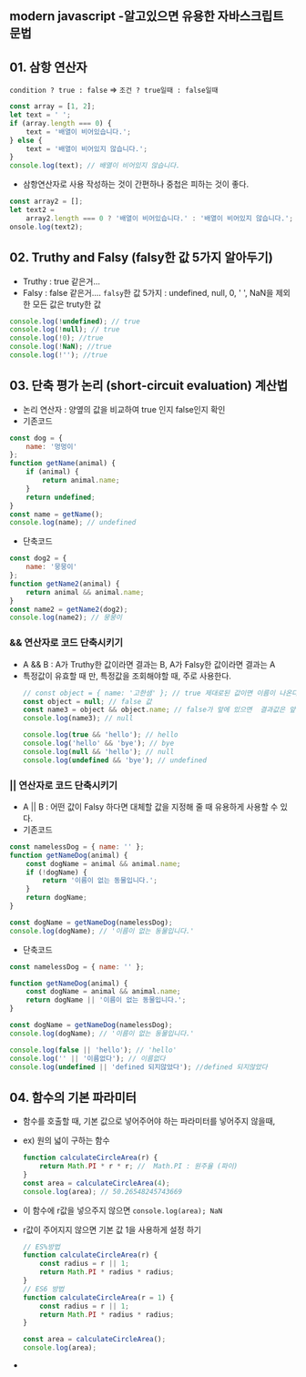 ## <b> modern javascript -알고있으면 유용한 자바스크립트 문법 </b>

## 01. 삼항 연산자

`condition ? true : false` => `조건 ? true일때 : false일때`

```javascript
const array = [1, 2];
let text = ' ';
if (array.length === 0) {
	text = '배열이 비어있습니다.';
} else {
	text = '배열이 비어있지 않습니다.';
}
console.log(text); // 배열이 비어있지 않습니다.
```

-   삼항연산자로 사용 작성하는 것이 간편하나 중첩은 피하는 것이 좋다.

```javascript
const array2 = [];
let text2 =
	array2.length === 0 ? '배열이 비어있습니다.' : '배열이 비어있지 않습니다.';
onsole.log(text2);
```

## 02. Truthy and Falsy (falsy한 값 5가지 알아두기)

-   Truthy : true 같은거...
-   Falsy : false 같은거....
    `falsy`한 값 5가지 : undefined, null, 0, ' ', NaN을 제외한 모든 값은 truty한 값

```javascript
console.log(!undefined); // true
console.log(!null); // true
console.log(!0); //true
console.log(!NaN); //true
console.log(!''); //true
```

## 03. 단축 평가 논리 (short-circuit evaluation) 계산법

-   논리 연산자 : 양옆의 값을 비교하여 true 인지 false인지 확인
-   기존코드

```javascript
const dog = {
	name: '멍멍이'
};
function getName(animal) {
	if (animal) {
		return animal.name;
	}
	return undefined;
}
const name = getName();
console.log(name); // undefined
```

-   단축코드

```javascript
const dog2 = {
	name: '뭉뭉이'
};
function getName2(animal) {
	return animal && animal.name;
}
const name2 = getName2(dog2);
console.log(name2); // 뭉뭉이
```

### <b> && 연산자로 코드 단축시키기 </b>

-   A && B : A가 Truthy한 값이라면 결과는 B, A가 Falsy한 값이라면 결과는 A
-   특정값이 유효할 때 만, 특정값을 조회해야할 때, 주로 사용한다.
    ```javascript
    // const object = { name: '고한샘' }; // true 제대로된 값이면 이름이 나온다
    const object = null; // false 값
    const name3 = object && object.name; // false가 앞에 있으면  결과값은 앞
    console.log(name3); // null
    ```
    ```javascript
    console.log(true && 'hello'); // hello
    console.log('hello' && 'bye'); // bye
    console.log(null && 'hello'); // null
    console.log(undefined && 'bye'); // undefined
    ```

### <b> || 연산자로 코드 단축시키기 </b>

-   A || B : 어떤 값이 Falsy 하다면 대체할 값을 지정해 줄 때 유용하게 사용할 수 있다.
-   기존코드

```javascript
const namelessDog = { name: '' };
function getNameDog(animal) {
	const dogName = animal && animal.name;
	if (!dogName) {
		return '이름이 없는 동물입니다.';
	}
	return dogName;
}

const dogName = getNameDog(namelessDog);
console.log(dogName); // '이름이 없는 동물입니다.'
```

-   단축코드

```javascript
const namelessDog = { name: '' };

function getNameDog(animal) {
	const dogName = animal && animal.name;
	return dogName || '이름이 없는 동물입니다.';
}

const dogName = getNameDog(namelessDog);
console.log(dogName); // '이름이 없는 동물입니다.'
```

```javascript
console.log(false || 'hello'); // 'hello'
console.log('' || '이름없다'); // 이름없다
console.log(undefined || 'defined 되지않았다'); //defined 되지않았다
```

## 04. 함수의 기본 파라미터

-   함수를 호출할 때, 기본 값으로 넣어주어야 하는 파라미터를 넣어주지 않을때,
-   ex) 원의 넓이 구하는 함수
    ```javascript
    function calculateCircleArea(r) {
    	return Math.PI * r * r; //  Math.PI : 원주율 (파이)
    }
    const area = calculateCircleArea(4);
    console.log(area); // 50.26548245743669
    ```
-   이 함수에 r값을 넣으주지 않으면 `console.log(area); NaN`
-   r값이 주어지지 않으면 기본 값 1을 사용하게 설정 하기

    ```javascript
    // ES%방법
    function calculateCircleArea(r) {
    	const radius = r || 1;
    	return Math.PI * radius * radius;
    }
    // ES6 방법
    function calculateCircleArea(r = 1) {
    	const radius = r || 1;
    	return Math.PI * radius * radius;
    }

    const area = calculateCircleArea();
    console.log(area);
    ```

-
